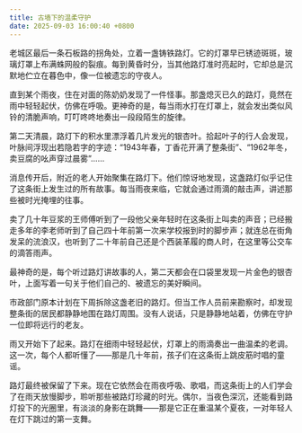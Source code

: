 ```yaml
---
title: 古墙下的温柔守护
date: 2025-09-03 16:00:40 +0800
---
```


老城区最后一条石板路的拐角处，立着一盏铸铁路灯。它的灯罩早已锈迹斑斑，玻璃灯罩上布满蛛网般的裂痕。每到黄昏时分，当其他路灯准时亮起时，它却总是沉默地伫立在暮色中，像一位被遗忘的守夜人。

直到某个雨夜，住在对面的陈奶奶发现了一件怪事。那盏熄灭已久的路灯，竟然在雨中轻轻起伏，仿佛在呼吸。更神奇的是，每当雨水打在灯罩上，就会发出类似风铃的清脆声响，叮叮咚咚地奏出一段段陌生的旋律。

第二天清晨，路灯下的积水里漂浮着几片发光的银杏叶。拾起叶子的行人会发现，叶脉间浮现出若隐若字的字迹：“1943年春，丁香花开满了整条街”、“1962年冬，卖豆腐的吆声穿过晨雾”……

消息传开后，附近的老人开始聚集在路灯下。他们惊讶地发现，这盏路灯似乎记住了这条街上发生过的所有故事。每当雨夜来临，它就会通过雨滴的敲击声，讲述那些被时光掩埋的往事。

卖了几十年豆浆的王师傅听到了一段他父亲年轻时在这条街上叫卖的声音；已经搬走多年的李老师听到了自己四十年前第一次来学校报到时的脚步声；就连总在街角发呆的流浪汉，也听到了二十年前自己还是个西装革履的商人时，在这里等公交车的滴答雨声。

最神奇的是，每个听过路灯讲故事的人，第二天都会在口袋里发现一片金色的银杏叶，上面写着一句关于他们自己的、被遗忘的美好瞬间。

市政部门原本计划在下周拆除这盏老旧的路灯。但当工作人员前来勘察时，却发现整条街的居民都静静地围在路灯周围。没有人说话，只是静静地站着，仿佛在守护一位即将远行的老友。

雨又开始下了起来。路灯在细雨中轻轻起伏，灯罩上的雨滴奏出一曲温柔的老调。这一次，每个人都听懂了——那是几十年前，孩子们在这条街上跳皮筋时唱的童谣。

路灯最终被保留了下来。现在它依然会在雨夜呼吸、歌唱，而这条街上的人们学会了在雨天放慢脚步，聆听那些被路灯珍藏的时光。偶尔，当夜色深沉，还能看到路灯投下的光圈里，有淡淡的身影在跳舞——那是它正在重温某个夏夜，一对年轻人在灯下跳过的第一支舞。
